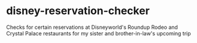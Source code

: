 # disney-reservation-checker
Checks for certain reservations at Disneyworld's Roundup Rodeo and Crystal Palace restaurants for my sister and brother-in-law's upcoming trip
